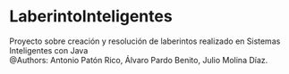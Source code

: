 # LaberintoInteligentes
Proyecto sobre creación y resolución de laberintos realizado en Sistemas Inteligentes con Java<br>@Authors: Antonio Patón Rico, Álvaro Pardo Benito, Julio Molina Díaz.
